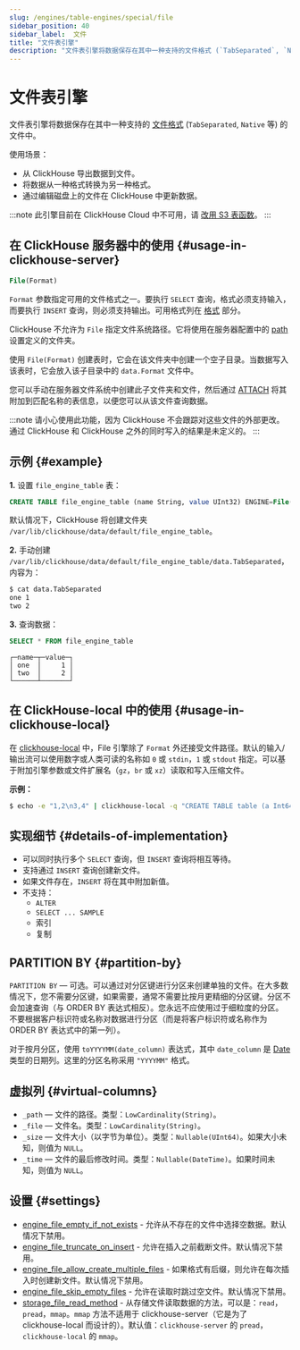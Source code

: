 ```yaml
---
slug: /engines/table-engines/special/file
sidebar_position: 40
sidebar_label:  文件
title: "文件表引擎"
description: "文件表引擎将数据保存在其中一种支持的文件格式 (`TabSeparated`, `Native` 等) 的文件中。"
---
```



# 文件表引擎

文件表引擎将数据保存在其中一种支持的 [文件格式](/interfaces/formats#formats-overview) (`TabSeparated`, `Native` 等) 的文件中。

使用场景：

- 从 ClickHouse 导出数据到文件。
- 将数据从一种格式转换为另一种格式。
- 通过编辑磁盘上的文件在 ClickHouse 中更新数据。

:::note
此引擎目前在 ClickHouse Cloud 中不可用，请 [改用 S3 表函数](/sql-reference/table-functions/s3.md)。
:::

## 在 ClickHouse 服务器中的使用 {#usage-in-clickhouse-server}

``` sql
File(Format)
```

`Format` 参数指定可用的文件格式之一。要执行 `SELECT` 查询，格式必须支持输入，而要执行 `INSERT` 查询，则必须支持输出。可用格式列在 [格式](/interfaces/formats#formats-overview) 部分。

ClickHouse 不允许为 `File` 指定文件系统路径。它将使用在服务器配置中的 [path](../../../operations/server-configuration-parameters/settings.md) 设置定义的文件夹。

使用 `File(Format)` 创建表时，它会在该文件夹中创建一个空子目录。当数据写入该表时，它会放入该子目录中的 `data.Format` 文件中。

您可以手动在服务器文件系统中创建此子文件夹和文件，然后通过 [ATTACH](../../../sql-reference/statements/attach.md) 将其附加到匹配名称的表信息，以便您可以从该文件查询数据。

:::note
请小心使用此功能，因为 ClickHouse 不会跟踪对这些文件的外部更改。通过 ClickHouse 和 ClickHouse 之外的同时写入的结果是未定义的。
:::

## 示例 {#example}

**1.** 设置 `file_engine_table` 表：

``` sql
CREATE TABLE file_engine_table (name String, value UInt32) ENGINE=File(TabSeparated)
```

默认情况下，ClickHouse 将创建文件夹 `/var/lib/clickhouse/data/default/file_engine_table`。

**2.** 手动创建 `/var/lib/clickhouse/data/default/file_engine_table/data.TabSeparated`，内容为：

``` bash
$ cat data.TabSeparated
one 1
two 2
```

**3.** 查询数据：

``` sql
SELECT * FROM file_engine_table
```

``` text
┌─name─┬─value─┐
│ one  │     1 │
│ two  │     2 │
└──────┴───────┘
```

## 在 ClickHouse-local 中的使用 {#usage-in-clickhouse-local}

在 [clickhouse-local](../../../operations/utilities/clickhouse-local.md) 中，File 引擎除了 `Format` 外还接受文件路径。默认的输入/输出流可以使用数字或人类可读的名称如 `0` 或 `stdin`，`1` 或 `stdout` 指定。可以基于附加引擎参数或文件扩展名（`gz`，`br` 或 `xz`）读取和写入压缩文件。

**示例：**

``` bash
$ echo -e "1,2\n3,4" | clickhouse-local -q "CREATE TABLE table (a Int64, b Int64) ENGINE = File(CSV, stdin); SELECT a, b FROM table; DROP TABLE table"
```

## 实现细节 {#details-of-implementation}

- 可以同时执行多个 `SELECT` 查询，但 `INSERT` 查询将相互等待。
- 支持通过 `INSERT` 查询创建新文件。
- 如果文件存在，`INSERT` 将在其中附加新值。
- 不支持：
    - `ALTER`
    - `SELECT ... SAMPLE`
    - 索引
    - 复制

## PARTITION BY {#partition-by}

`PARTITION BY` — 可选。可以通过对分区键进行分区来创建单独的文件。在大多数情况下，您不需要分区键，如果需要，通常不需要比按月更精细的分区键。分区不会加速查询（与 ORDER BY 表达式相反）。您永远不应使用过于细粒度的分区。不要根据客户标识符或名称对数据进行分区（而是将客户标识符或名称作为 ORDER BY 表达式中的第一列）。

对于按月分区，使用 `toYYYYMM(date_column)` 表达式，其中 `date_column` 是 [Date](/sql-reference/data-types/date.md) 类型的日期列。这里的分区名称采用 `"YYYYMM"` 格式。

## 虚拟列 {#virtual-columns}

- `_path` — 文件的路径。类型：`LowCardinality(String)`。
- `_file` — 文件名。类型：`LowCardinality(String)`。
- `_size` — 文件大小（以字节为单位）。类型：`Nullable(UInt64)`。如果大小未知，则值为 `NULL`。
- `_time` — 文件的最后修改时间。类型：`Nullable(DateTime)`。如果时间未知，则值为 `NULL`。

## 设置 {#settings}

- [engine_file_empty_if_not_exists](/operations/settings/settings#engine_file_empty_if_not_exists) - 允许从不存在的文件中选择空数据。默认情况下禁用。
- [engine_file_truncate_on_insert](/operations/settings/settings#engine_file_truncate_on_insert) - 允许在插入之前截断文件。默认情况下禁用。
- [engine_file_allow_create_multiple_files](/operations/settings/settings.md#engine_file_allow_create_multiple_files) - 如果格式有后缀，则允许在每次插入时创建新文件。默认情况下禁用。
- [engine_file_skip_empty_files](/operations/settings/settings.md#engine_file_skip_empty_files) - 允许在读取时跳过空文件。默认情况下禁用。
- [storage_file_read_method](/operations/settings/settings#engine_file_empty_if_not_exists) - 从存储文件读取数据的方法，可以是：`read`，`pread`，`mmap`。`mmap` 方法不适用于 clickhouse-server（它是为了 clickhouse-local 而设计的）。默认值：`clickhouse-server` 的 `pread`，`clickhouse-local` 的 `mmap`。

